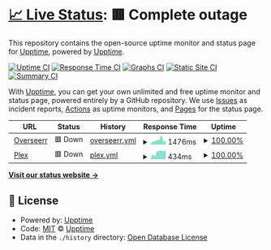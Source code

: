 # [📈 Live Status](https://status.rafserver.com): <!--live status--> **🟥 Complete outage**

This repository contains the open-source uptime monitor and status page for [Upptime](https://upptime.js.org), powered by [Upptime](https://github.com/upptime/upptime).

[![Uptime CI](https://github.com/Reathe/ratflix-uptime/workflows/Uptime%20CI/badge.svg)](https://github.com/Reathe/ratflix-uptime/actions?query=workflow%3A%22Uptime+CI%22)
[![Response Time CI](https://github.com/Reathe/ratflix-uptime/workflows/Response%20Time%20CI/badge.svg)](https://github.com/Reathe/ratflix-uptime/actions?query=workflow%3A%22Response+Time+CI%22)
[![Graphs CI](https://github.com/Reathe/ratflix-uptime/workflows/Graphs%20CI/badge.svg)](https://github.com/Reathe/ratflix-uptime/actions?query=workflow%3A%22Graphs+CI%22)
[![Static Site CI](https://github.com/Reathe/ratflix-uptime/workflows/Static%20Site%20CI/badge.svg)](https://github.com/Reathe/ratflix-uptime/actions?query=workflow%3A%22Static+Site+CI%22)
[![Summary CI](https://github.com/Reathe/ratflix-uptime/workflows/Summary%20CI/badge.svg)](https://github.com/Reathe/ratflix-uptime/actions?query=workflow%3A%22Summary+CI%22)

With [Upptime](https://upptime.js.org), you can get your own unlimited and free uptime monitor and status page, powered entirely by a GitHub repository. We use [Issues](https://github.com/upptime/upptime/issues) as incident reports, [Actions](https://github.com/Reathe/ratflix-uptime/actions) as uptime monitors, and [Pages](https://status.rafserver.com) for the status page.

<!--start: status pages-->
<!-- This summary is generated by Upptime (https://github.com/upptime/upptime) -->
<!-- Do not edit this manually, your changes will be overwritten -->
<!-- prettier-ignore -->
| URL | Status | History | Response Time | Uptime |
| --- | ------ | ------- | ------------- | ------ |
| <img alt="" src="https://icons.duckduckgo.com/ip3/overseer.rafserver.com.ico" height="13"> [Overseerr](https://overseer.rafserver.com) | 🟥 Down | [overseerr.yml](https://github.com/Reathe/ratflix-uptime/commits/HEAD/history/overseerr.yml) | <details><summary><img alt="Response time graph" src="./graphs/overseerr/response-time-week.png" height="20"> 1476ms</summary><br><a href="https://status.rafserver.com/history/overseerr"><img alt="Response time 1097" src="https://img.shields.io/endpoint?url=https%3A%2F%2Fraw.githubusercontent.com%2FReathe%2Fratflix-uptime%2FHEAD%2Fapi%2Foverseerr%2Fresponse-time.json"></a><br><a href="https://status.rafserver.com/history/overseerr"><img alt="24-hour response time 1971" src="https://img.shields.io/endpoint?url=https%3A%2F%2Fraw.githubusercontent.com%2FReathe%2Fratflix-uptime%2FHEAD%2Fapi%2Foverseerr%2Fresponse-time-day.json"></a><br><a href="https://status.rafserver.com/history/overseerr"><img alt="7-day response time 1476" src="https://img.shields.io/endpoint?url=https%3A%2F%2Fraw.githubusercontent.com%2FReathe%2Fratflix-uptime%2FHEAD%2Fapi%2Foverseerr%2Fresponse-time-week.json"></a><br><a href="https://status.rafserver.com/history/overseerr"><img alt="30-day response time 1097" src="https://img.shields.io/endpoint?url=https%3A%2F%2Fraw.githubusercontent.com%2FReathe%2Fratflix-uptime%2FHEAD%2Fapi%2Foverseerr%2Fresponse-time-month.json"></a><br><a href="https://status.rafserver.com/history/overseerr"><img alt="1-year response time 1097" src="https://img.shields.io/endpoint?url=https%3A%2F%2Fraw.githubusercontent.com%2FReathe%2Fratflix-uptime%2FHEAD%2Fapi%2Foverseerr%2Fresponse-time-year.json"></a></details> | <details><summary><a href="https://status.rafserver.com/history/overseerr">100.00%</a></summary><a href="https://status.rafserver.com/history/overseerr"><img alt="All-time uptime 99.88%" src="https://img.shields.io/endpoint?url=https%3A%2F%2Fraw.githubusercontent.com%2FReathe%2Fratflix-uptime%2FHEAD%2Fapi%2Foverseerr%2Fuptime.json"></a><br><a href="https://status.rafserver.com/history/overseerr"><img alt="24-hour uptime 99.99%" src="https://img.shields.io/endpoint?url=https%3A%2F%2Fraw.githubusercontent.com%2FReathe%2Fratflix-uptime%2FHEAD%2Fapi%2Foverseerr%2Fuptime-day.json"></a><br><a href="https://status.rafserver.com/history/overseerr"><img alt="7-day uptime 100.00%" src="https://img.shields.io/endpoint?url=https%3A%2F%2Fraw.githubusercontent.com%2FReathe%2Fratflix-uptime%2FHEAD%2Fapi%2Foverseerr%2Fuptime-week.json"></a><br><a href="https://status.rafserver.com/history/overseerr"><img alt="30-day uptime 99.88%" src="https://img.shields.io/endpoint?url=https%3A%2F%2Fraw.githubusercontent.com%2FReathe%2Fratflix-uptime%2FHEAD%2Fapi%2Foverseerr%2Fuptime-month.json"></a><br><a href="https://status.rafserver.com/history/overseerr"><img alt="1-year uptime 99.88%" src="https://img.shields.io/endpoint?url=https%3A%2F%2Fraw.githubusercontent.com%2FReathe%2Fratflix-uptime%2FHEAD%2Fapi%2Foverseerr%2Fuptime-year.json"></a></details>
| <img alt="" src="https://icons.duckduckgo.com/ip3/plex.rafserver.com.ico" height="13"> [Plex](https://plex.rafserver.com/web/index.html#!) | 🟥 Down | [plex.yml](https://github.com/Reathe/ratflix-uptime/commits/HEAD/history/plex.yml) | <details><summary><img alt="Response time graph" src="./graphs/plex/response-time-week.png" height="20"> 434ms</summary><br><a href="https://status.rafserver.com/history/plex"><img alt="Response time 459" src="https://img.shields.io/endpoint?url=https%3A%2F%2Fraw.githubusercontent.com%2FReathe%2Fratflix-uptime%2FHEAD%2Fapi%2Fplex%2Fresponse-time.json"></a><br><a href="https://status.rafserver.com/history/plex"><img alt="24-hour response time 363" src="https://img.shields.io/endpoint?url=https%3A%2F%2Fraw.githubusercontent.com%2FReathe%2Fratflix-uptime%2FHEAD%2Fapi%2Fplex%2Fresponse-time-day.json"></a><br><a href="https://status.rafserver.com/history/plex"><img alt="7-day response time 434" src="https://img.shields.io/endpoint?url=https%3A%2F%2Fraw.githubusercontent.com%2FReathe%2Fratflix-uptime%2FHEAD%2Fapi%2Fplex%2Fresponse-time-week.json"></a><br><a href="https://status.rafserver.com/history/plex"><img alt="30-day response time 459" src="https://img.shields.io/endpoint?url=https%3A%2F%2Fraw.githubusercontent.com%2FReathe%2Fratflix-uptime%2FHEAD%2Fapi%2Fplex%2Fresponse-time-month.json"></a><br><a href="https://status.rafserver.com/history/plex"><img alt="1-year response time 459" src="https://img.shields.io/endpoint?url=https%3A%2F%2Fraw.githubusercontent.com%2FReathe%2Fratflix-uptime%2FHEAD%2Fapi%2Fplex%2Fresponse-time-year.json"></a></details> | <details><summary><a href="https://status.rafserver.com/history/plex">100.00%</a></summary><a href="https://status.rafserver.com/history/plex"><img alt="All-time uptime 99.88%" src="https://img.shields.io/endpoint?url=https%3A%2F%2Fraw.githubusercontent.com%2FReathe%2Fratflix-uptime%2FHEAD%2Fapi%2Fplex%2Fuptime.json"></a><br><a href="https://status.rafserver.com/history/plex"><img alt="24-hour uptime 100.00%" src="https://img.shields.io/endpoint?url=https%3A%2F%2Fraw.githubusercontent.com%2FReathe%2Fratflix-uptime%2FHEAD%2Fapi%2Fplex%2Fuptime-day.json"></a><br><a href="https://status.rafserver.com/history/plex"><img alt="7-day uptime 100.00%" src="https://img.shields.io/endpoint?url=https%3A%2F%2Fraw.githubusercontent.com%2FReathe%2Fratflix-uptime%2FHEAD%2Fapi%2Fplex%2Fuptime-week.json"></a><br><a href="https://status.rafserver.com/history/plex"><img alt="30-day uptime 99.88%" src="https://img.shields.io/endpoint?url=https%3A%2F%2Fraw.githubusercontent.com%2FReathe%2Fratflix-uptime%2FHEAD%2Fapi%2Fplex%2Fuptime-month.json"></a><br><a href="https://status.rafserver.com/history/plex"><img alt="1-year uptime 99.88%" src="https://img.shields.io/endpoint?url=https%3A%2F%2Fraw.githubusercontent.com%2FReathe%2Fratflix-uptime%2FHEAD%2Fapi%2Fplex%2Fuptime-year.json"></a></details>

<!--end: status pages-->

[**Visit our status website →**](https://status.rafserver.com)

## 📄 License

- Powered by: [Upptime](https://github.com/upptime/upptime)
- Code: [MIT](./LICENSE) © [Upptime](https://upptime.js.org)
- Data in the `./history` directory: [Open Database License](https://opendatacommons.org/licenses/odbl/1-0/)
